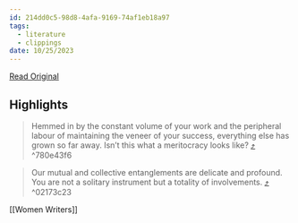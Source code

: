 ```yaml
---
id: 214dd0c5-98d8-4afa-9169-74af1eb18a97
tags:
  - literature
  - clippings
date: 10/25/2023
---
```


[Read Original](https://vogue.sg/singapore-writer-amanda-lee-koe-arise-donate-charities)

## Highlights

> Hemmed in by the constant volume of your work and the peripheral labour of maintaining the veneer of your success, everything else has grown so far away. Isn’t this what a meritocracy looks like? [⤴️](https://omnivore.app/me/arise-an-essay-by-amanda-lee-koe-on-hope-struggle-and-triumph-18b65afa973#780e43f6-066f-4924-b534-bbee66762c9c)  ^780e43f6

> Our mutual and collective entanglements are delicate and profound. You are not a solitary instrument but a totality of involvements. [⤴️](https://omnivore.app/me/arise-an-essay-by-amanda-lee-koe-on-hope-struggle-and-triumph-18b65afa973#02173c23-916d-4788-b3c2-c684fceaedc7)  ^02173c23

[[Women Writers]]